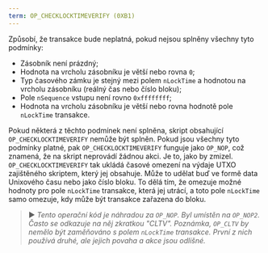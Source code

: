 ```yaml
---
term: OP_CHECKLOCKTIMEVERIFY (0XB1)
---
```


Způsobí, že transakce bude neplatná, pokud nejsou splněny všechny tyto podmínky:
* Zásobník není prázdný;
* Hodnota na vrcholu zásobníku je větší nebo rovna `0`;
* Typ časového zámku je stejný mezi polem `nLockTime` a hodnotou na vrcholu zásobníku (reálný čas nebo číslo bloku);
* Pole `nSequence` vstupu není rovno `0xffffffff`;
* Hodnota na vrcholu zásobníku je větší nebo rovna hodnotě pole `nLockTime` transakce.

Pokud některá z těchto podmínek není splněna, skript obsahující `OP_CHECKLOCKTIMEVERIFY` nemůže být splněn. Pokud jsou všechny tyto podmínky platné, pak `OP_CHECKLOCKTIMEVERIFY` funguje jako `OP_NOP`, což znamená, že na skript neprovádí žádnou akci. Je to, jako by zmizel. `OP_CHECKLOCKTIMEVERIFY` tak ukládá časové omezení na výdaje UTXO zajištěného skriptem, který jej obsahuje. Může to udělat buď ve formě data Unixového času nebo jako číslo bloku. To dělá tím, že omezuje možné hodnoty pro pole `nLockTime` transakce, která jej utrácí, a toto pole `nLockTime` samo omezuje, kdy může být transakce zařazena do bloku.

> ► *Tento operační kód je náhradou za `OP_NOP`. Byl umístěn na `OP_NOP2`. Často se odkazuje na něj zkratkou "CLTV". Poznámka, `OP_CLTV` by nemělo být zaměňováno s polem `nLockTime` transakce. První z nich používá druhé, ale jejich povaha a akce jsou odlišné.*